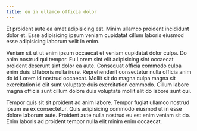 ```yaml
---
title: eu in ullamco officia dolor
---
```


Et proident aute ea amet adipisicing est. Minim ullamco proident incididunt dolor et. Esse adipisicing ipsum veniam cupidatat cillum laboris eiusmod esse adipisicing laborum velit in enim.

Veniam sit ut ut enim ipsum occaecat et veniam cupidatat dolor culpa. Do anim nostrud qui tempor. Eu Lorem sint elit adipisicing sint occaecat proident deserunt sint dolor ea aute. Consequat officia commodo culpa enim duis id laboris nulla irure. Reprehenderit consectetur nulla officia anim do id Lorem id nostrud occaecat. Mollit sit do magna culpa magna sit exercitation id elit sunt voluptate duis exercitation commodo. Cillum labore magna officia sunt cillum dolore duis voluptate mollit elit do labore sunt qui.

Tempor quis sit sit proident ad anim labore. Tempor fugiat ullamco nostrud ipsum ea ex consectetur. Quis adipisicing commodo eiusmod ut in esse dolore laborum aute. Proident aute nulla nostrud eu est enim veniam sit do. Enim laboris ad proident tempor nulla elit minim enim occaecat.